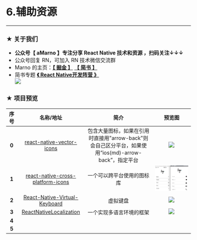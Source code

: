 # 6.辅助资源

*****

### ★ 关于我们

- **公众号【 aMarno 】专注分享 React Native 技术和资源 ，扫码关注↓↓↓**
- 公众号回复 RN，可加入 RN 技术微信交流群
- Marno 的主页：**[【 掘金 】](https://gold.xitu.io/user/56c1c513c24aa800534e85f3)** **[【 简书 】](http://www.jianshu.com/u/174a09ba6c25)**
- 简书专题 **[《 React Native开发阵营 》](http://www.jianshu.com/c/b4ce1d706d1f)**
</br>![](https://github.com/MarnoDev/react-native-open-project/blob/master/res/QR.jpg)

### ★ 项目预览
|序号|名称/地址|简介|预览图|
|:---:|:---:|:---:|:---:|
|**0**|[react-native-vector-icons](https://github.com/oblador/react-native-vector-icons)|包含大量图标，如果在引用时直接用"arrow-back"则会自己区分平台，如果使用“ios(md)-arrow-back”，指定平台|![](https://cloud.githubusercontent.com/assets/378279/12009887/33f4ae1c-ac8d-11e5-8666-7a87458753ee.png)|
|**1**|[react-native-cross-platform-icons](https://github.com/dwicao/react-native-cross-platform-icons)|一个可以跨平台使用的图标库|![](https://raw.githubusercontent.com/dwicao/react-native-cross-platform-icons/master/demo.png)|
|**2**|[React-Native-Virtual-Keyboard](https://github.com/nshaposhnik/React-Native-Virtual-Keyboard)|虚拟键盘|![](https://camo.githubusercontent.com/1b1b56711c1d3bb8df9e6da7c47c5556eca18b10/68747470733a2f2f7261772e6769746875622e636f6d2f6e736861706f73686e696b2f72656163742d6e61746976652d7669727475616c2d6b6579626f6172642f6d61737465722f6578616d706c652f73637265656e73686f742e706e67)|
|**3**|[ReactNativeLocalization](https://github.com/stefalda/ReactNativeLocalization)|一个实现多语言环境的框架|![](https://github.com/MarnoDev/react-native-open-project/blob/master/res/project_images/ReactNativeLocalization.png)|
|**4**|[]()||![]()|
|**5**|[]()||![]()|
